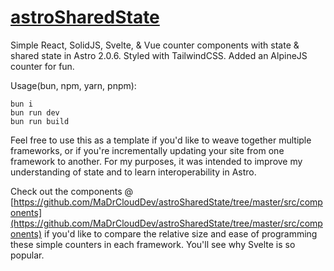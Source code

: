 # [astroSharedState](https://astrosharedstate.netlify.app)

Simple React, SolidJS, Svelte, &amp; Vue counter components with state &amp; shared state in Astro 2.0.6. Styled with TailwindCSS. Added an AlpineJS counter for fun.

Usage(bun, npm, yarn, pnpm):

```
bun i
bun run dev
bun run build
```

Feel free to use this as a template if you'd like to weave together multiple frameworks, or if you're incrementally updating your site from one framework to another. For my purposes, it was intended to improve my understanding of state and to learn interoperability in Astro.

Check out the components @ [https://github.com/MaDrCloudDev/astroSharedState/tree/master/src/components](https://github.com/MaDrCloudDev/astroSharedState/tree/master/src/components) if you'd like to compare the relative size and ease of programming these simple counters in each framework. You'll see why Svelte is so popular.
